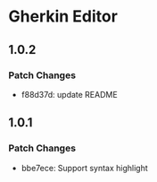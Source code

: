 # Gherkin Editor

## 1.0.2

### Patch Changes

- f88d37d: update README

## 1.0.1

### Patch Changes

- bbe7ece: Support syntax highlight
